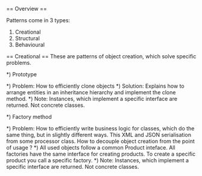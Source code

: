 == Overview == 

Patterns come in 3 types: 
1) Creational 
2) Structural
3) Behavioural 


== Creational == 
These are patterns of object creation, which solve specific problems.

*) Prototype

*) Problem: How to efficiently clone objects
*) Solution: Explains how to arrange entities in an inheritance hierarchy
and implement the clone method.
*) Note: Instances, which implement a specific interface are returned. Not concrete classes.



*) Factory method 

*) Problem: How to efficiently write business logic for classes, which 
do the same thing, but in slightly different ways. This XML and JSON serialisation
from some processor class. How to decouple object creation from the point of usage ?
*) All used objects follow a common Product inteface. All factories have the same interface
for creating products. To create a specific product you call a specific factory.
*) Note: Instances, which implement a specific interface are returned. Not concrete classes.
